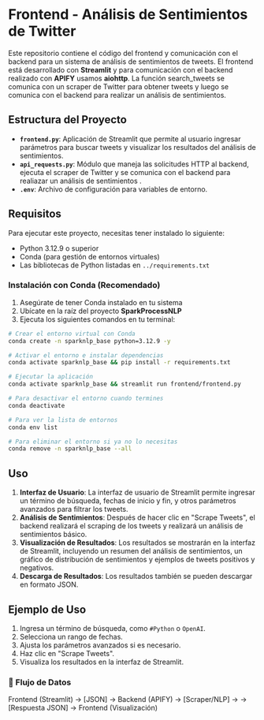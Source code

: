 # Frontend - Análisis de Sentimientos de Twitter

Este repositorio contiene el código del frontend y comunicación con el backend para un sistema de análisis de sentimientos de tweets. El frontend está desarrollado con **Streamlit** y para comunicación con el backend realizado con **APIFY** usamos **aiohttp**. La función search_tweets se comunica con un scraper de Twitter para obtener tweets y luego se comunica con el backend para realizar un análisis de sentimientos.

## Estructura del Proyecto

- **`frontend.py`**: Aplicación de Streamlit que permite al usuario ingresar parámetros para buscar tweets y visualizar los resultados del análisis de sentimientos.
- **`api_requests.py`**: Módulo que maneja las solicitudes HTTP al backend, ejecuta el scraper de Twitter y se comunica con el backend para realiazar un análisis de sentimientos .
- **`.env`**: Archivo de configuración para variables de entorno.

## Requisitos

Para ejecutar este proyecto, necesitas tener instalado lo siguiente:

- Python 3.12.9 o superior
- Conda (para gestión de entornos virtuales)
- Las bibliotecas de Python listadas en `../requirements.txt`

### Instalación con Conda (Recomendado)

1. Asegúrate de tener Conda instalado en tu sistema
2. Ubícate en la raíz del proyecto **SparkProcessNLP**
3. Ejecuta los siguientes comandos en tu terminal:

```bash
# Crear el entorno virtual con Conda
conda create -n sparknlp_base python=3.12.9 -y

# Activar el entorno e instalar dependencias
conda activate sparknlp_base && pip install -r requirements.txt

# Ejecutar la aplicación
conda activate sparknlp_base && streamlit run frontend/frontend.py

# Para desactivar el entorno cuando termines
conda deactivate

# Para ver la lista de entornos
conda env list

# Para eliminar el entorno si ya no lo necesitas
conda remove -n sparknlp_base --all
```

## Uso

1. **Interfaz de Usuario**: La interfaz de usuario de Streamlit permite ingresar un término de búsqueda, fechas de inicio y fin, y otros parámetros avanzados para filtrar los tweets.
2. **Análisis de Sentimientos**: Después de hacer clic en "Scrape Tweets", el backend realizará el scraping de los tweets y realizará un análisis de sentimientos básico.
3. **Visualización de Resultados**: Los resultados se mostrarán en la interfaz de Streamlit, incluyendo un resumen del análisis de sentimientos, un gráfico de distribución de sentimientos y ejemplos de tweets positivos y negativos.
4. **Descarga de Resultados**: Los resultados también se pueden descargar en formato JSON.

## Ejemplo de Uso

1. Ingresa un término de búsqueda, como `#Python` o `OpenAI`.
2. Selecciona un rango de fechas.
3. Ajusta los parámetros avanzados si es necesario.
4. Haz clic en "Scrape Tweets".
5. Visualiza los resultados en la interfaz de Streamlit.


### 🔄 Flujo de Datos
Frontend (Streamlit) → [JSON] → Backend (APIFY) → [Scraper/NLP] → → [Respuesta JSON] → Frontend (Visualización)
